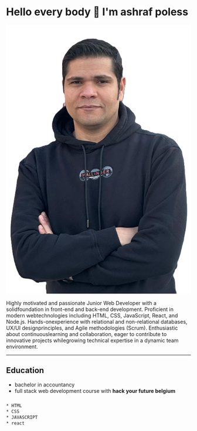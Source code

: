 # Hello every body 👋 I'm ashraf poless

![ashrafpoless](public/user-image.png)

Highly motivated and passionate Junior Web Developer with a solidfoundation in front-end and back-end development. Proficient in modern webtechnologies including HTML, CSS, JavaScript, React, and Node.js. Hands-onexperience with relational and non-relational databases, UX/UI designprinciples, and Agile methodologies (Scrum). Enthusiastic about continuouslearning and collaboration, eager to contribute to innovative projects whilegrowing technical expertise in a dynamic team environment.

---

## Education

- bachelor in accountancy
- full stack web development course with **hack your future belgium**

### 

    * HTML
    * CSS
    * JAVASCRIPT
    * react
  